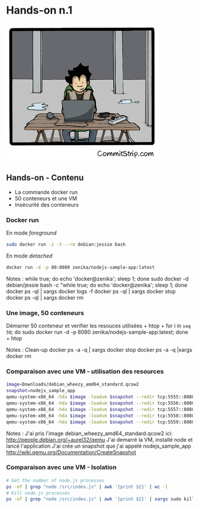 # Hands-on n.1

![](ressources/images/hands-on-1.png)



## Hands-on - Contenu

- La commande docker run
- 50 conteneurs et une VM
- Insécurité des conteneurs



### Docker run

En mode *foreground*
```bash
sudo docker run -i -t --rm debian:jessie bash
```

En mode *detached*
```bash
docker run -d -p 80:8080 zenika/nodejs-sample-app:latest
```


Notes :
while true; do echo 'docker@zenika'; sleep 1; done
sudo docker -d debian/jessie bash -c "while true; do echo 'docker@zenika'; sleep 1; done
docker ps -ql | xargs docker logs -f
docker ps -ql | xargs docker stop
docker ps -ql | xargs docker rm



### Une image, 50 conteneurs 
Démarrer 50 conteneur et verifier les resouces utilisées
    + htop
    + for i in `seq 50`; do sudo docker run -d -p 8080 zenika/nodejs-sample-app:latest; done
    + htop


Notes :
Clean-up
docker ps -a -q | xargs docker stop
docker ps -a -q |xargs docker rm



### Comparaison avec une VM - utilisation des resources

```bash
image=Downloads/debian_wheezy_amd64_standard.qcow2
snapshot=nodejs_sample_app
qemu-system-x86_64 -hda $image -loadvm $snapshot --redir tcp:5555::8080 -nographic 
qemu-system-x86_64 -hda $image -loadvm $snapshot --redir tcp:5556::8080 -nographic
qemu-system-x86_64 -hda $image -loadvm $snapshot --redir tcp:5557::8080 -nographic
qemu-system-x86_64 -hda $image -loadvm $snapshot --redir tcp:5558::8080 -nographic
qemu-system-x86_64 -hda $image -loadvm $snapshot --redir tcp:5559::8080 -nographic
```

Notes :
J'ai pris l'image debian_wheezy_amd64_standard.qcow2 ici: http://people.debian.org/~aurel32/qemu
J'ai demarré la VM, installé node et lancé l'application
J'ai crée un snapshot que j'ai appelé nodejs_sample_app http://wiki.qemu.org/Documentation/CreateSnapshot



### Comparaison avec une VM - Isolation

```bash
# Get the number of node.js processes
ps -ef | grep "node /src/index.js" | awk '{print $2}' | wc -l
# Kill node.js processes
ps -ef | grep "node /src/index.js" | awk '{print $2}' | xargs sudo kill
```
